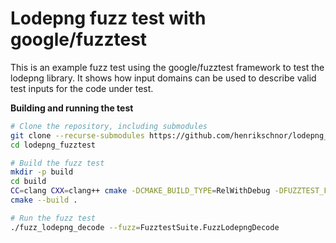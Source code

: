 # Lodepng fuzz test with google/fuzztest

This is an example fuzz test using the google/fuzztest framework to test the lodepng library. It shows how input domains can be used to describe valid test inputs for the code under test.

**Building and running the test**

```sh
# Clone the repository, including submodules
git clone --recurse-submodules https://github.com/henrikschnor/lodepng_fuzztest.git
cd lodepng_fuzztest

# Build the fuzz test
mkdir -p build
cd build
CC=clang CXX=clang++ cmake -DCMAKE_BUILD_TYPE=RelWithDebug -DFUZZTEST_FUZZING_MODE=on ..
cmake --build .

# Run the fuzz test
./fuzz_lodepng_decode --fuzz=FuzztestSuite.FuzzLodepngDecode
```
